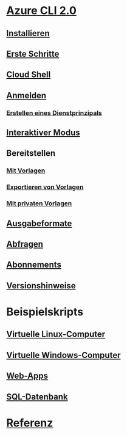 # [Azure CLI 2.0](overview.md)
## [Installieren](install-azure-cli.md)
## [Erste Schritte](get-started-with-azure-cli.md)
## [Cloud Shell](/azure/cloud-shell/overview)
## [Anmelden](authenticate-azure-cli.md)
### [Erstellen eines Dienstprinzipals](create-an-azure-service-principal-azure-cli.md)
## [Interaktiver Modus](interactive-azure-cli.md)
## Bereitstellen
### [Mit Vorlagen](/azure/azure-resource-manager/resource-group-template-deploy-cli?toc=%2fcli%2fazure%2ftoc.json&bc=%2fcli%2fazure%2fbreadcrumb%2ftoc.json)
### [Exportieren von Vorlagen](/azure/azure-resource-manager/resource-manager-export-template-cli?toc=%2fcli%2fazure%2ftoc.json&bc=%2fcli%2fazure%2fbreadcrumb%2ftoc.json)
### [Mit privaten Vorlagen](/azure-resource-manager/resource-manager-cli-sas-token?toc=%2fcli%2fazure%2ftoc.json&bc=%2fcli%2fazure%2fbreadcrumb%2ftoc.json)
## [Ausgabeformate](format-output-azure-cli.md)
## [Abfragen](query-azure-cli.md)
## [Abonnements](manage-azure-subscriptions-azure-cli.md)
## [Versionshinweise](release-notes-azure-cli.md)
# Beispielskripts
## [Virtuelle Linux-Computer](/azure/virtual-machines/linux/cli-samples?toc=%2fcli%2fazure%2ftoc.json&bc=%2fcli%2fazure%2fbreadcrumb%2ftoc.json)
## [Virtuelle Windows-Computer](/azure/virtual-machines/windows/cli-samples?toc=%2fcli%2fazure%2ftoc.json&bc=%2fcli%2fazure%2fbreadcrumb%2ftoc.json)
## [Web-Apps](/azure/app-service-web/app-service-cli-samples?toc=%2fcli%2fazure%2ftoc.json&bc=%2fcli%2fazure%2fbreadcrumb%2ftoc.json)
## [SQL-Datenbank](/azure/sql-database/sql-database-cli-samples?toc=%2fcli%2fazure%2ftoc.json&bc=%2fcli%2fazure%2fbreadcrumb%2ftoc.json)
# [Referenz](../docs-ref-autogen/refTOC.md)
